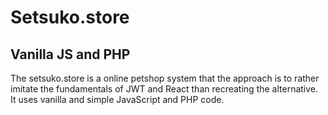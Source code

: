 # Setsuko.store
## Vanilla JS and PHP

The setsuko.store is a online petshop system that the approach is to rather imitate the fundamentals of JWT and React than recreating the alternative.
It uses vanilla and simple JavaScript and PHP code.